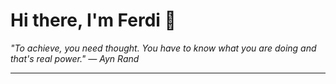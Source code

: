 <h1>Hi there, I'm Ferdi 👋</h1>

<p><em>
  "To achieve, you need thought. You have to know what you are doing and that's real power." — Ayn Rand
</em></p>

---
